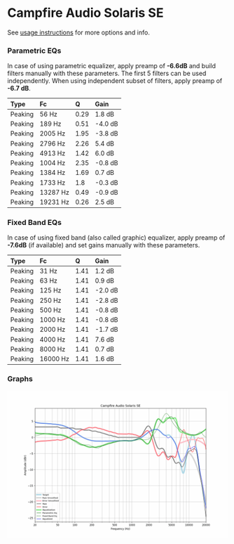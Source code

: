 # Campfire Audio Solaris SE
See [usage instructions](https://github.com/jaakkopasanen/AutoEq#usage) for more options and info.

### Parametric EQs
In case of using parametric equalizer, apply preamp of **-6.6dB** and build filters manually
with these parameters. The first 5 filters can be used independently.
When using independent subset of filters, apply preamp of **-6.7 dB**.

| Type    | Fc       |    Q | Gain    |
|:--------|:---------|:-----|:--------|
| Peaking | 56 Hz    | 0.29 | 1.8 dB  |
| Peaking | 189 Hz   | 0.51 | -4.0 dB |
| Peaking | 2005 Hz  | 1.95 | -3.8 dB |
| Peaking | 2796 Hz  | 2.26 | 5.4 dB  |
| Peaking | 4913 Hz  | 1.42 | 6.0 dB  |
| Peaking | 1004 Hz  | 2.35 | -0.8 dB |
| Peaking | 1384 Hz  | 1.69 | 0.7 dB  |
| Peaking | 1733 Hz  | 1.8  | -0.3 dB |
| Peaking | 13287 Hz | 0.49 | -0.9 dB |
| Peaking | 19231 Hz | 0.26 | 2.5 dB  |

### Fixed Band EQs
In case of using fixed band (also called graphic) equalizer, apply preamp of **-7.6dB**
(if available) and set gains manually with these parameters.

| Type    | Fc       |    Q | Gain    |
|:--------|:---------|:-----|:--------|
| Peaking | 31 Hz    | 1.41 | 1.2 dB  |
| Peaking | 63 Hz    | 1.41 | 0.9 dB  |
| Peaking | 125 Hz   | 1.41 | -2.0 dB |
| Peaking | 250 Hz   | 1.41 | -2.8 dB |
| Peaking | 500 Hz   | 1.41 | -0.8 dB |
| Peaking | 1000 Hz  | 1.41 | -0.8 dB |
| Peaking | 2000 Hz  | 1.41 | -1.7 dB |
| Peaking | 4000 Hz  | 1.41 | 7.6 dB  |
| Peaking | 8000 Hz  | 1.41 | 0.7 dB  |
| Peaking | 16000 Hz | 1.41 | 1.6 dB  |

### Graphs
![](./Campfire%20Audio%20Solaris%20SE.png)